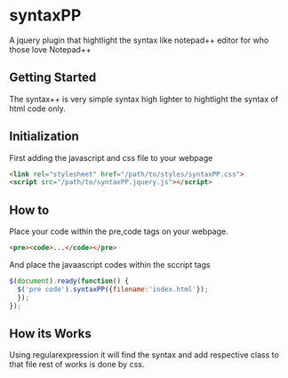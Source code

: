 # syntaxPP

A jquery plugin that hightlight the syntax like notepad++ editor for who those love Notepad++

## Getting Started

The syntax++ is very simple syntax high lighter to hightlight the syntax of html code only.

## Initialization

First adding the javascript and css file to your webpage
```html
<link rel="stylesheet" href="/path/to/styles/syntaxPP.css">
<script src="/path/to/syntaxPP.jquery.js"></script>
```
## How to
Place your code within the pre,code tags on your webpage.

```html
<pre><code>...</code></pre>
```
And place the javaascript codes within the sccript tags

```javascript
$(document).ready(function() {
  $('pre code').syntaxPP({filename:'index.html'});
  });
});
```

## How its Works

Using regularexpression it will find the syntax and add respective class to that file rest of works is done by css.
